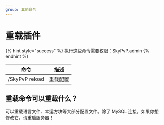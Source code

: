 ```yaml
---
group: 其他命令
---
```


# 重载插件

{% hint style="success" %}
执行这些命令需要权限：SkyPvP.admin
{% endhint %}

| 命令           | 描述     |
| -------------- | -------- |
| /SkyPvP reload | 重载配置 |

## 重载命令可以重载什么？

可以重载语言文件、幸运方块等大部分配置文件。除了 MySQL 连接，如果你想修改它，请重启服务器！
